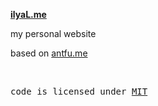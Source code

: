 **[ilyaL.me](https://ilyal.me)**

my personal website

based on [antfu.me](https://github.com/antfu/antfu.me)

<br>

<samp>code is licensed under <a href='./LICENSE'>MIT</a>
